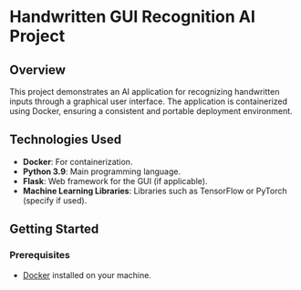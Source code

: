 # Handwritten GUI Recognition AI Project

## Overview
This project demonstrates an AI application for recognizing handwritten inputs through a graphical user interface. The application is containerized using Docker, ensuring a consistent and portable deployment environment.

## Technologies Used
- **Docker**: For containerization.
- **Python 3.9**: Main programming language.
- **Flask**: Web framework for the GUI (if applicable).
- **Machine Learning Libraries**: Libraries such as TensorFlow or PyTorch (specify if used).

## Getting Started

### Prerequisites
- [Docker](https://www.docker.com/get-started) installed on your machine.

